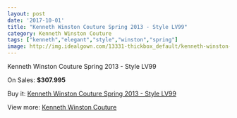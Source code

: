 ```yaml
---
layout: post
date: '2017-10-01'
title: "Kenneth Winston Couture Spring 2013 - Style LV99"
category: Kenneth Winston Couture
tags: ["kenneth","elegant","style","winston","spring"]
image: http://img.idealgown.com/13331-thickbox_default/kenneth-winston-couture-spring-2013-style-lv99.jpg
---
```

Kenneth Winston Couture Spring 2013 - Style LV99

On Sales: **$307.995**
<a href="https://www.idealgown.com/en/kenneth-winston-couture/5357-kenneth-winston-couture-spring-2013-style-lv99.html"><amp-img layout="responsive" width="600" height="600" src="//img.idealgown.com/13331-thickbox_default/kenneth-winston-couture-spring-2013-style-lv99.jpg" alt="Kenneth Winston Couture Spring 2013 - Style LV99 0" /></a>
<a href="https://www.idealgown.com/en/kenneth-winston-couture/5357-kenneth-winston-couture-spring-2013-style-lv99.html"><amp-img layout="responsive" width="600" height="600" src="//img.idealgown.com/13333-thickbox_default/kenneth-winston-couture-spring-2013-style-lv99.jpg" alt="Kenneth Winston Couture Spring 2013 - Style LV99 1" /></a>
<a href="https://www.idealgown.com/en/kenneth-winston-couture/5357-kenneth-winston-couture-spring-2013-style-lv99.html"><amp-img layout="responsive" width="600" height="600" src="//img.idealgown.com/13332-thickbox_default/kenneth-winston-couture-spring-2013-style-lv99.jpg" alt="Kenneth Winston Couture Spring 2013 - Style LV99 2" /></a>

Buy it: [Kenneth Winston Couture Spring 2013 - Style LV99](https://www.idealgown.com/en/kenneth-winston-couture/5357-kenneth-winston-couture-spring-2013-style-lv99.html "Kenneth Winston Couture Spring 2013 - Style LV99")

View more: [Kenneth Winston Couture](https://www.idealgown.com/en/77-kenneth-winston-couture "Kenneth Winston Couture")